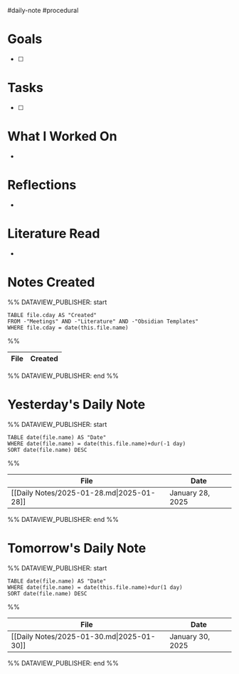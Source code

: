 #daily-note #procedural 

# Goals

- [ ] 

# Tasks

- [ ] 

# What I Worked On

- 

# Reflections

- 

# Literature Read

- 

# Notes Created


%% DATAVIEW_PUBLISHER: start
```dataview
TABLE file.cday AS "Created"
FROM -"Meetings" AND -"Literature" AND -"Obsidian Templates"
WHERE file.cday = date(this.file.name)
```
%%

| File | Created |
| ---- | ------- |

%% DATAVIEW_PUBLISHER: end %%

# Yesterday's Daily Note

%% DATAVIEW_PUBLISHER: start
```dataview
TABLE date(file.name) AS "Date"
WHERE date(file.name) = date(this.file.name)+dur(-1 day)
SORT date(file.name) DESC
```
%%

| File                                      | Date             |
| ----------------------------------------- | ---------------- |
| [[Daily Notes/2025-01-28.md\|2025-01-28]] | January 28, 2025 |

%% DATAVIEW_PUBLISHER: end %%
# Tomorrow's Daily Note

%% DATAVIEW_PUBLISHER: start
```dataview
TABLE date(file.name) AS "Date"
WHERE date(file.name) = date(this.file.name)+dur(1 day)
SORT date(file.name) DESC
```
%%

| File                                      | Date             |
| ----------------------------------------- | ---------------- |
| [[Daily Notes/2025-01-30.md\|2025-01-30]] | January 30, 2025 |

%% DATAVIEW_PUBLISHER: end %%


